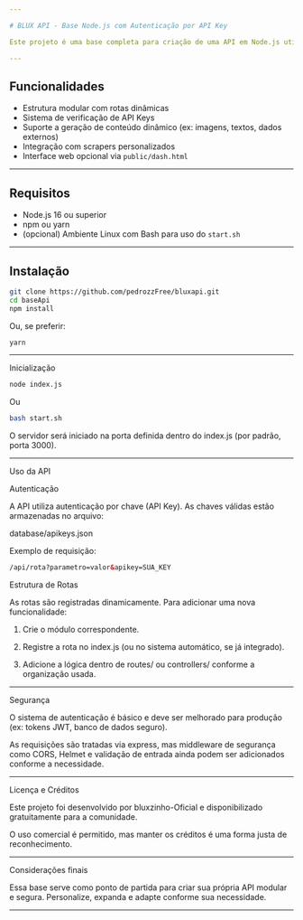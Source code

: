 ```yaml
---

# BLUX API - Base Node.js com Autenticação por API Key

Este projeto é uma base completa para criação de uma API em Node.js utilizando Express. Inclui sistema de autenticação via API Key, suporte a múltiplas rotas e integração com ferramentas externas como scrapers e geradores dinâmicos.

---
```


## Funcionalidades

- Estrutura modular com rotas dinâmicas
- Sistema de verificação de API Keys
- Suporte a geração de conteúdo dinâmico (ex: imagens, textos, dados externos)
- Integração com scrapers personalizados
- Interface web opcional via `public/dash.html`

---

## Requisitos

- Node.js 16 ou superior
- npm ou yarn
- (opcional) Ambiente Linux com Bash para uso do `start.sh`

---

## Instalação

```bash
git clone https://github.com/pedrozzFree/bluxapi.git
cd baseApi
npm install
```
Ou, se preferir:
```bash
yarn
````

---

Inicialização
```bash
node index.js
```
Ou
```bash
bash start.sh
```
O servidor será iniciado na porta definida dentro do index.js (por padrão, porta 3000).


---

Uso da API

Autenticação

A API utiliza autenticação por chave (API Key). As chaves válidas estão armazenadas no arquivo:

database/apikeys.json

Exemplo de requisição:
```html
/api/rota?parametro=valor&apikey=SUA_KEY
```

Estrutura de Rotas

As rotas são registradas dinamicamente. Para adicionar uma nova funcionalidade:

1. Crie o módulo correspondente.


2. Registre a rota no index.js (ou no sistema automático, se já integrado).


3. Adicione a lógica dentro de routes/ ou controllers/ conforme a organização usada.



---

Segurança

O sistema de autenticação é básico e deve ser melhorado para produção (ex: tokens JWT, banco de dados seguro).

As requisições são tratadas via express, mas middleware de segurança como CORS, Helmet e validação de entrada ainda podem ser adicionados conforme a necessidade.



---

Licença e Créditos

Este projeto foi desenvolvido por bluxzinho-Oficial e disponibilizado gratuitamente para a comunidade.

O uso comercial é permitido, mas manter os créditos é uma forma justa de reconhecimento.


---

Considerações finais

Essa base serve como ponto de partida para criar sua própria API modular e segura. Personalize, expanda e adapte conforme sua necessidade.

---
